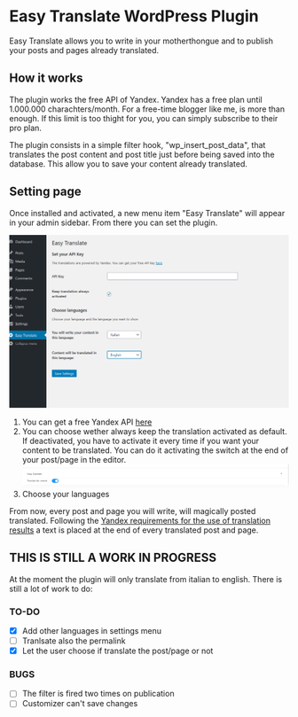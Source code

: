 # Easy Translate WordPress Plugin
Easy Translate allows you to write in your motherthongue and to publish your posts and pages already translated.

## How it works
The plugin works the free API of Yandex. Yandex has a free plan until 1.000.000 charachters/month.
For a free-time blogger like me, is more than enough. If this limit is too thight for you, you can simply subscribe to their pro plan.

The plugin consists in a simple filter hook, "wp_insert_post_data", that translates the post content and post title just before being saved into the database. This allow you to save your content already translated.

## Setting page
Once installed and activated, a new menu item "Easy Translate" will appear in your admin sidebar.
From there you can set the plugin.

![setting page of easy translate](./screenshots/menu_settings.png)

1. You can get a free Yandex API [here](https://translate.yandex.com/developers/keys)
2. You can choose wether always keep the translation activated as default. If deactivated, you have to activate it every time if you want your content to be translated. You can do it activating the switch at the end of your post/page in the editor.![switch in editor page](./screenshots/switch_editor.png)
3. Choose your languages

From now, every post and page you will write, will magically posted translated.
Following the [Yandex requirements for the use of translation results](https://tech.yandex.com/translate/doc/dg/concepts/design-requirements-docpage/) a text is placed at the end of every translated post and page.

## THIS IS STILL A WORK IN PROGRESS
At the moment the plugin will only translate from italian to english. There is still a lot of work to do:

### TO-DO
- [x] Add other languages in settings menu
- [ ] Tranlsate also the permalink
- [x] Let the user choose if translate the post/page or not

### BUGS
- [ ] The filter is fired two times on publication
- [ ] Customizer can't save changes
